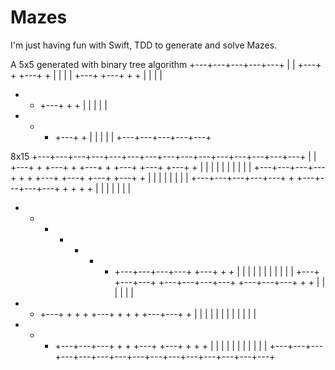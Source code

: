 # Mazes

I'm just having fun with Swift, TDD to generate and solve Mazes.

A 5x5 generated with binary tree algorithm
+---+---+---+---+---+
|                   |
+---+   +   +---+   +
|       |   |       |
+---+   +---+   +   +
|       |       |   |
+   +   +---+   +   +
|   |   |       |   |
+   +   +   +---+   +
|   |   |   |       |
+---+---+---+---+---+

8x15
+---+---+---+---+---+---+---+---+---+---+---+---+---+---+---+
|                                                           |
+---+   +   +---+   +   +---+   +   +---+   +---+   +---+   +
|       |   |       |   |       |   |       |       |       |
+---+---+---+---+   +   +   +---+   +---+   +---+   +---+   +
|                   |   |   |       |       |       |       |
+---+---+---+---+---+   +   +---+---+---+---+   +   +   +   +
|                       |   |                   |   |   |   |
+   +   +   +   +   +   +   +---+---+---+---+   +---+   +   +
|   |   |   |   |   |   |   |                   |       |   |
+---+   +---+---+   +---+---+---+---+   +---+---+---+   +   +
|       |           |                   |               |   |
+   +   +---+   +   +   +   +---+   +   +   +   +---+---+   +
|   |   |       |   |   |   |       |   |   |   |           |
+   +   +   +---+---+---+   +   +   +---+   +---+   +   +   +
|   |   |   |               |   |   |       |       |   |   |
+---+---+---+---+---+---+---+---+---+---+---+---+---+---+---+

